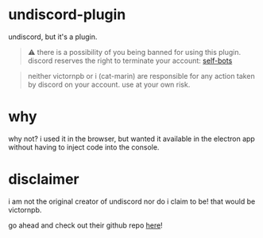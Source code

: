 # undiscord-plugin
undiscord, but it's a plugin. 

> :warning: there is a possibility of you being banned for using this plugin. discord reserves the right to terminate your account: [self-bots](https://support.discordapp.com/hc/en-us/articles/115002192352-Automated-user-accounts-self-bots)

> neither victornpb or i (cat-marin) are responsible for any action taken by discord on your account. use at your own risk.

# why
why not? i used it in the browser, but wanted it available in the electron app without having to inject code into the console.

# disclaimer
i am not the original creator of undiscord nor do i claim to be! that would be victornpb. 

go ahead and check out their github repo [here](https://github.com/victornpb/deleteDiscordMessages)!
